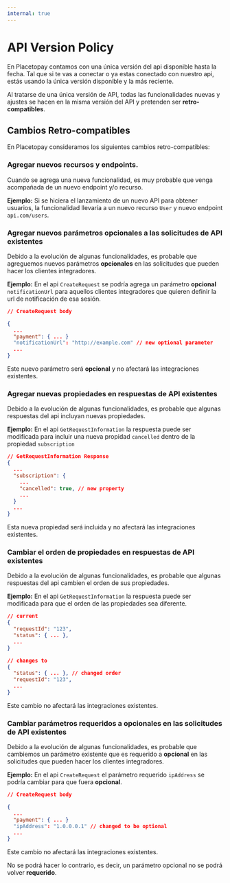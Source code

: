 ```yaml
---
internal: true
---
```


# API Version Policy

En Placetopay contamos con una única versión del api disponible hasta la fecha. Tal que si te vas a conectar o ya estas conectado con nuestro api, estás usando la única versión disponible y la más reciente.

Al tratarse de una única versión de API, todas las funcionalidades nuevas y ajustes se hacen en la misma versión del API y pretenden ser **retro-compatibles**.

## Cambios Retro-compatibles

En Placetopay consideramos los siguientes cambios retro-compatibles:

### Agregar nuevos recursos y endpoints.

Cuando se agrega una nueva funcionalidad, es muy probable que venga acompañada de un nuevo endpoint y/o recurso.

**Ejemplo:** Si se hiciera el lanzamiento de un nuevo API para obtener usuarios, la funcionalidad llevaría a un nuevo recurso `User` y nuevo endpoint `api.com/users`.

### Agregar nuevos parámetros opcionales a las solicitudes de API existentes

Debido a la evolución de algunas funcionalidades, es probable que agreguemos nuevos parámetros **opcionales** en las solicitudes que pueden hacer los clientes integradores.

**Ejemplo:** En el api `CreateRequest` se podría agrega un parámetro **opcional** `notificationUrl` para aquellos clientes integradores que quieren definir la url de notificación de esa sesión.

```json
// CreateRequest body

{
  ...
  "payment": { ... }
  "notificationUrl": "http://example.com" // new optional parameter
  ...
}
```

Este nuevo parámetro será **opcional** y no afectará las integraciones existentes.

### Agregar nuevas propiedades en respuestas de API existentes

Debido a la evolución de algunas funcionalidades, es probable que algunas respuestas del api incluyan nuevas propiedades.

**Ejemplo:** En el api `GetRequestInformation` la respuesta puede ser modificada para incluir una nueva propidad `cancelled` dentro de la propiedad `subscription`

```json
// GetRequestInformation Response
{
  ...
  "subscription": {
    ...
    "cancelled": true, // new property
    ...
  }
  ...
}
```

Esta nueva propiedad será incluida y no afectará las integraciones existentes.

### Cambiar el orden de propiedades en respuestas de API existentes

Debido a la evolución de algunas funcionalidades, es probable que algunas respuestas del api cambien el orden de sus propiedades.

**Ejemplo:** En el api `GetRequestInformation` la respuesta puede ser modificada para que el orden de las propiedades sea diferente.

```json
// current
{
  "requestId": "123",
  "status": { ... },
  ...
}

// changes to
{
  "status": { ... }, // changed order
  "requestId": "123",
  ...
}
```

Este cambio no afectará las integraciones existentes.

### Cambiar parámetros requeridos a opcionales en las solicitudes de API existentes

Debido a la evolución de algunas funcionalidades, es probable que cambiemos un parámetro existente que es requerido a **opcional** en las solicitudes que pueden hacer los clientes integradores.

**Ejemplo:** En el api `CreateRequest` el parámetro requerido `ipAddress` se podría cambiar para que fuera **opcional**.

```json
// CreateRequest body

{
  ...
  "payment": { ... }
  "ipAddress": "1.0.0.0.1" // changed to be optional
  ...
}
```

Este cambio no afectará las integraciones existentes.

No se podrá hacer lo contrario, es decir, un parámetro opcional no se podrá volver **requerido**.
